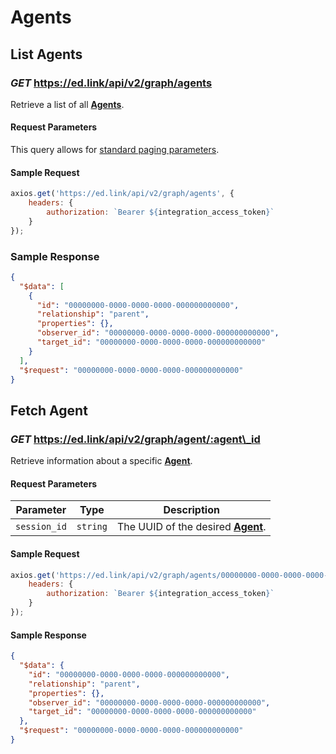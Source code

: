 # Agents

## List Agents

### *GET* https://ed.link/api/v2/graph/agents

Retrieve a list of all **[Agents](../models/external/agent)**.

#### Request Parameters

This query allows for [standard paging parameters](../../../guides/v2.0/paginated-requests).

#### Sample Request

```javascript
axios.get('https://ed.link/api/v2/graph/agents', {
	headers: {
		authorization: `Bearer ${integration_access_token}`
	}
});
```

### Sample Response

```json
{
  "$data": [
    {
      "id": "00000000-0000-0000-0000-000000000000",
      "relationship": "parent",
      "properties": {},
      "observer_id": "00000000-0000-0000-0000-000000000000",
      "target_id": "00000000-0000-0000-0000-000000000000"
    }
  ],
  "$request": "00000000-0000-0000-0000-000000000000"
}
```

## Fetch Agent

### *GET* https://ed.link/api/v2/graph/agent/:agent\_id

Retrieve information about a specific **[Agent](../models/external/agent)**.

#### Request Parameters

| Parameter | Type | Description |
|---|---|---|
| `session_id` | `string` | The UUID of the desired **[Agent](../models/external/agent)**. |

#### Sample Request

```javascript
axios.get('https://ed.link/api/v2/graph/agents/00000000-0000-0000-0000-000000000000', {
	headers: {
		authorization: `Bearer ${integration_access_token}`
	}
});
```

#### Sample Response

```json
{
  "$data": {
    "id": "00000000-0000-0000-0000-000000000000",
    "relationship": "parent",
    "properties": {},
    "observer_id": "00000000-0000-0000-0000-000000000000",
    "target_id": "00000000-0000-0000-0000-000000000000"
  },
  "$request": "00000000-0000-0000-0000-000000000000"
}
```
